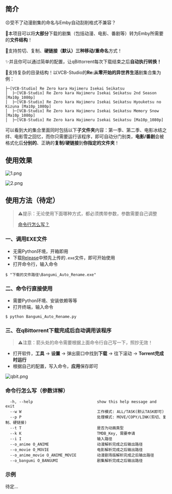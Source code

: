 ## 简介

😣受不了动漫剧集的命名与Emby自动刮削格式不兼容？

🥰本项目可以将**大部分**下载的剧集（包括动漫、电影、番剧等）转为Emby所需要的**文件结构**！

🚀支持剪切、复制、**硬链接（默认）**三种**移动/重命名**方式！

✨并且你可以通过简单的配置，让qBittorrent每次下载结束之后**自动执行转换！**

🥳支持复杂的目录结构！以VCB-Studio的**Re:从零开始的异世界生活**剧集合集为例：

```shell
├─[VCB-Studio] Re Zero kara Hajimeru Isekai Seikatsu
│  ├─[VCB-Studio] Re Zero kara Hajimeru Isekai Seikatsu 2nd Season [Ma10p_1080p]
│  ├─[VCB-Studio] Re Zero kara Hajimeru Isekai Seikatsu Hyouketsu no Kizuna [Ma10p_1080p]
│  ├─[VCB-Studio] Re Zero kara Hajimeru Isekai Seikatsu Memory Snow [Ma10p_1080p]
│  ├─[VCB-Studio] Re Zero kara Hajimeru Isekai Seikatsu [Ma10p_1080p]
```

可以看到大的集合里面同时包括以下**子文件夹**内容：第一季、第二季、电影冰结之绊、电影雪之回忆，而你只需要运行该程序，即可自动分门别类，**电影/番剧**会被格式化后**分别的**、正确的**复制/硬链接**到**你指定的文件夹**！

## 使用效果

![1.png](https://s2.loli.net/2024/06/26/oe8jrEg7wqdtGZ1.png)

![2.png](https://s2.loli.net/2024/06/26/8PmycWaSe3f6htC.png)

## 使用方法（待定）

>  ⚠提示：无论使用下面哪种方式，都必须携带参数，参数需要自己调整
>
> [命令行怎么写？](#命令行怎么写（参数详解）)

### 一、调用EXE文件

- 无需Python环境，开箱即用
- 下载[Release](https://github.com/KimigaiiWuyi/Bangumi_Auto_Rename/releases)中预先上传的`.exe`文件，即可开始使用
- 打开命令行，输入命令

```shell
$ "下载的文件路径\Bangumi_Auto_Rename.exe"
```

### 二、命令行直接使用

- 需要Python环境、安装依赖等等
- 打开终端，输入命令

```shell
$ python Bangumi_Auto_Rename.py
```

### 三、在qBittorrent下载完成后自动调用该程序

> ⚠注意：箭头处的命令需要根据上面命令行自己写一下，照抄无效！

- 打开软件，**工具** -> **设置** -> 弹出窗口中找到**下载** -> 往下滚动 -> **Torrent完成时运行**
- 根据自己的配置，写入命令，**应用**保存即可

![qbit.png](https://s2.loli.net/2024/06/26/GXCfjaNKQSmZxDs.png)

### 命令行怎么写（参数详解）

```shell
  -h, --help                            show this help message and exit
  --w W                                 工作模式: ALL/TASK(默认TASK即可)
  --p P                                 处理模式: MOVE/COPY/LINK(剪切、复制、硬链接)
  --t T                                 是否为动画类型
  --k K                                 TMDB_Key, 需要申请
  --i I                                 输入路径
  --o_anime O_ANIME                     动漫解析完成之后输出路径
  --o_movie O_MOVIE                     电影解析完成之后输出路径
  --o_anime_movie O_ANIME_MOVIE         动漫剧场版解析完成之后输出路径
  --o_bangumi O_BANGUMI                 剧集解析完成之后输出路径
```

### 示例

待定...
